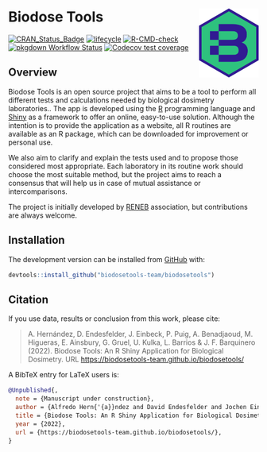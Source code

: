 
# Biodose Tools <img src="man/figures/logo.png" align="right" width="120"/>

<!-- badges: start -->

[![CRAN_Status_Badge](https://www.r-pkg.org/badges/version/biodosetools)](https://cran.r-project.org/package=biodosetools)
[![lifecycle](https://lifecycle.r-lib.org/articles/figures/lifecycle-stable.svg)](https://lifecycle.r-lib.org/articles/stages.html#stable-1)
[![R-CMD-check](https://github.com/biodosetools-team/biodosetools/workflows/R-CMD-check/badge.svg)](https://github.com/biodosetools-team/biodosetools/actions)
[![pkgdown Workflow
Status](https://github.com/biodosetools-team/biodosetools/workflows/pkgdown/badge.svg)](https://biodosetools-team.github.io/biodosetools/)
[![Codecov test
coverage](https://codecov.io/gh/biodosetools-team/biodosetools/branch/master/graph/badge.svg)](https://codecov.io/gh/biodosetools-team/biodosetools?branch=master)
<!-- badges: end -->

## Overview

Biodose Tools is an open source project that aims to be a tool to
perform all different tests and calculations needed by biological
dosimetry laboratories.. The app is developed using the
[R](%22https://www.r-project.org/about.html%22) programming language and
[Shiny](https://shiny.rstudio.com) as a framework to offer an online,
easy-to-use solution. Although the intention is to provide the
application as a website, all R routines are available as an R package,
which can be downloaded for improvement or personal use.

We also aim to clarify and explain the tests used and to propose those
considered most appropriate. Each laboratory in its routine work should
choose the most suitable method, but the project aims to reach a
consensus that will help us in case of mutual assistance or
intercomparisons.

The project is initially developed by [RENEB](https://www.reneb.net/)
association, but contributions are always welcome.

## Installation

<!-- You can install the released version of <package> from [CRAN](https://CRAN.R-project.org) with: -->
<!-- ``` r -->
<!-- install.packages("biodosetools") -->
<!-- ``` -->
<!-- And  -->

The development version can be installed from
[GitHub](https://github.com/) with:

``` r
devtools::install_github("biodosetools-team/biodosetools")
```

<!-- ## Examples -->

## Citation

If you use data, results or conclusion from this work, please cite:

> A. Hernández, D. Endesfelder, J. Einbeck, P. Puig, A. Benadjaoud, M.
> Higueras, E. Ainsbury, G. Gruel, U. Kulka, L. Barrios & J. F.
> Barquinero (2022). Biodose Tools: An R Shiny Application for
> Biological Dosimetry. URL
> <https://biodosetools-team.github.io/biodosetools/>

A BibTeX entry for LaTeX users is:

``` bib
@Unpublished{,
  note = {Manuscript under construction},
  author = {Alfredo Hern{'{a}}ndez and David Endesfelder and Jochen Einbeck and Pere Puig and Amine Benadjaoud and Manuel Higueras and Elizabeth Ainsbury and Ga{"{e}}tan Gruel and Ulrike Kulka and Lleonard Barrios and Joan Francesc Barquinero},
  title = {Biodose Tools: An R Shiny Application for Biological Dosimetry},
  year = {2022},
  url = {https://biodosetools-team.github.io/biodosetools/},
}
```
